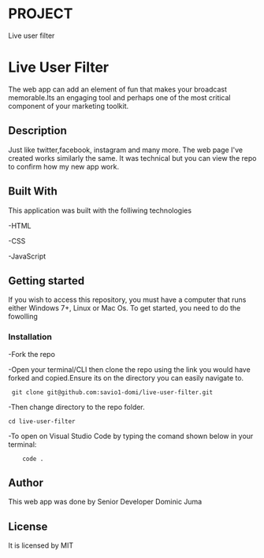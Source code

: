 # PROJECT
Live user filter

# Live User Filter
The web app can add an element of fun that makes your broadcast memorable.Its an engaging tool and perhaps one of the most critical component of your marketing toolkit.

## Description
Just like twitter,facebook, instagram and many more. The web page I've created works similarly the same. It was technical but you can view the repo to confirm how my new app work. 

## Built With
This application was built with the folliwing technologies

-HTML

-CSS

-JavaScript


## Getting started
If you wish to access this repository, you must have a computer that runs either Windows 7+, Linux or Mac Os. To get started, you need to do the fowolling

### Installation
-Fork the repo

-Open your terminal/CLI then clone the repo using the link you would have forked and copied.Ensure its on the directory you can easily navigate to.

     git clone git@github.com:savio1-domi/live-user-filter.git
-Then change directory to the repo folder.

    cd live-user-filter

-To open on Visual Studio Code by typing the comand shown below in your terminal:

        code .
      
## Author
This web app was done by Senior Developer Dominic Juma

## License
It is licensed by MIT